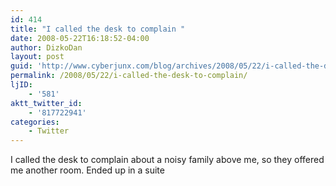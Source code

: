 ```yaml
---
id: 414
title: "I called the desk to complain "
date: 2008-05-22T16:18:52-04:00
author: DizkoDan
layout: post
guid: 'http://www.cyberjunx.com/blog/archives/2008/05/22/i-called-the-desk-to-complain/'
permalink: /2008/05/22/i-called-the-desk-to-complain/
ljID:
    - '581'
aktt_twitter_id:
    - '817722941'
categories:
    - Twitter
---
```


I called the desk to complain about a noisy family above me, so they offered me another room. Ended up in a suite